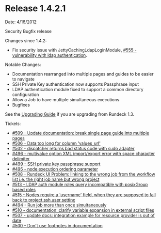 Release 1.4.2.1
===========

Date: 4/16/2012

Security Bugfix release

Changes since 1.4.2:

* Fix security issue with JettyCachingLdapLoginModule, [#555 - vulnerability with ldap authentication](http://rundeck.lighthouseapp.com/projects/59277/tickets/555).

Notable Changes:

* Documentation rearranged into multiple pages and guides to be easier to navigate
* SSH Private Key authentication now supports Passphrase input
* LDAP authentication module fixed to support a common directory configuration
* Allow a Job to have multiple simultaneous executions
* Bugfixes

See the [Upgrading Guide](http://rundeck.org/1.4.1/upgrading/) if you are upgrading from Rundeck 1.3.

Tickets:
* [#509 - Update documentation: break single page guide into multiple pages](http://rundeck.lighthouseapp.com/projects/59277/tickets/509)
* [#506 - Data too long for column 'values_url' ](http://rundeck.lighthouseapp.com/projects/59277/tickets/506)
* [#502 - dispatcher returns bad status code with sudo adapter](http://rundeck.lighthouseapp.com/projects/59277/tickets/502)
* [#496 - multivalue option XML import/export error with space character delimiter](http://rundeck.lighthouseapp.com/projects/59277/tickets/496)
* [#499 - SSH private key passphrase support](http://rundeck.lighthouseapp.com/projects/59277/tickets/499)
* [#495 - node execution ordering parameter](http://rundeck.lighthouseapp.com/projects/59277/tickets/495)
* [#508 - Rundeck UI Problem: linking to the wrong job from the workflow list i.e. the right job name but wrong project](http://rundeck.lighthouseapp.com/projects/59277/tickets/508)
* [#513 - LDAP auth module roles query incompatible with posixGroup based roles](http://rundeck.lighthouseapp.com/projects/59277/tickets/513)
* [#515 - Nodes require a 'username' field, when they are supposed to fall back to project.ssh.user setting](http://rundeck.lighthouseapp.com/projects/59277/tickets/515)
* [#494 - Run job more than once simultaneously](http://rundeck.lighthouseapp.com/projects/59277/tickets/494)
* [#510 - documentation: clarify variable expansion in external script files](http://rundeck.lighthouseapp.com/projects/59277/tickets/510)
* [#507 - update docs: integration example for resource provider is out of date](http://rundeck.lighthouseapp.com/projects/59277/tickets/507)
* [#500 - Don't use footnotes in documentation](http://rundeck.lighthouseapp.com/projects/59277/tickets/500)
